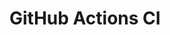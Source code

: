 # GitHub Actions CI















































































































































































































































































































































































































































































































































































































































































































































































































































































































































































































































































































































































































































































































































































































































































































































































































































































































































































































































































































































































































































































































































































































































































































































































































































































































































































































































































































































































































































































































